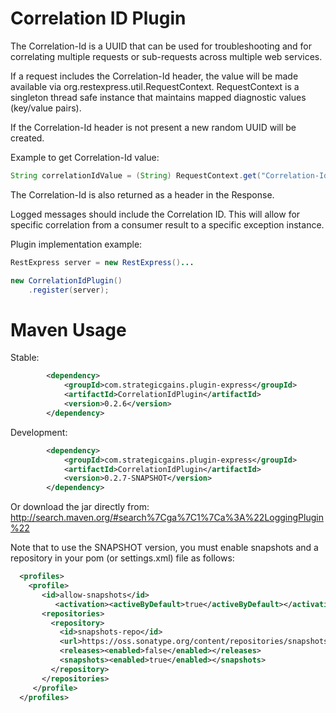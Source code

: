 Correlation ID Plugin
=====================

The Correlation-Id is a UUID that can be used for troubleshooting and for correlating
multiple requests or sub-requests across multiple web services.

If a request includes the Correlation-Id header, the value will be made available via
org.restexpress.util.RequestContext.  RequestContext is a singleton thread safe instance
that maintains mapped diagnostic values (key/value pairs).

If the Correlation-Id header is not present a new random UUID will be created.

Example to get Correlation-Id value:
```Java
String correlationIdValue = (String) RequestContext.get("Correlation-Id");
```

The Correlation-Id is also returned as a header in the Response.

Logged messages should include the Correlation ID.  This will allow for specific correlation
from a consumer result to a specific exception instance.

Plugin implementation example:

```Java
RestExpress server = new RestExpress()...

new CorrelationIdPlugin()
    .register(server);
```

Maven Usage
===========
Stable:
```xml
		<dependency>
			<groupId>com.strategicgains.plugin-express</groupId>
			<artifactId>CorrelationIdPlugin</artifactId>
			<version>0.2.6</version>
		</dependency>
```
Development:
```xml
		<dependency>
			<groupId>com.strategicgains.plugin-express</groupId>
			<artifactId>CorrelationIdPlugin</artifactId>
			<version>0.2.7-SNAPSHOT</version>
		</dependency>
```
Or download the jar directly from: 
http://search.maven.org/#search%7Cga%7C1%7Ca%3A%22LoggingPlugin%22

Note that to use the SNAPSHOT version, you must enable snapshots and a repository in your pom (or settings.xml) file as follows:
```xml
  <profiles>
    <profile>
       <id>allow-snapshots</id>
          <activation><activeByDefault>true</activeByDefault></activation>
       <repositories>
         <repository>
           <id>snapshots-repo</id>
           <url>https://oss.sonatype.org/content/repositories/snapshots</url>
           <releases><enabled>false</enabled></releases>
           <snapshots><enabled>true</enabled></snapshots>
         </repository>
       </repositories>
     </profile>
  </profiles>
```

